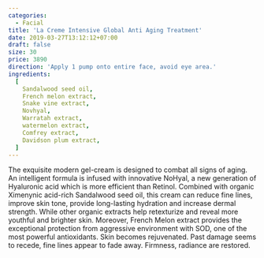 ```yaml
---
categories:
  - Facial
title: 'La Creme Intensive Global Anti Aging Treatment'
date: 2019-03-27T13:12:12+07:00
draft: false
size: 30
price: 3890
direction: 'Apply 1 pump onto entire face, avoid eye area.'
ingredients:
  [
    Sandalwood seed oil,
    French melon extract,
    Snake vine extract,
    Novhyal,
    Warratah extract,
    watermelon extract,
    Comfrey extract,
    Davidson plum extract,
  ]
---
```


The exquisite modern gel-cream is designed to combat all signs of aging. An intelligent formula is infused with innovative NoHyal, a new generation of Hyaluronic acid which is more efficient than Retinol. Combined with organic Ximenynic acid-rich Sandalwood seed oil, this cream can reduce fine lines, improve skin tone, provide long-lasting hydration and increase dermal strength. While other organic extracts help retexturize and reveal more youthful and brighter skin. Moreover, French Melon extract provides the exceptional protection from aggressive environment with SOD, one of the most powerful antioxidants. Skin becomes rejuvenated. Past damage seems to recede, fine lines appear to fade away. Firmness, radiance are restored.
